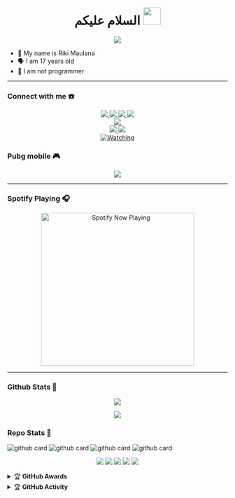<h1 align="center">السلام عليكم <img src="https://user-images.githubusercontent.com/1303154/88677602-1635ba80-d120-11ea-84d8-d263ba5fc3c0.gif" width="40px" alt=""><br></h1>
<p align="center">
  <img src="https://a.top4top.io/p_2125lgo730.jpg" />
</p>

<p align="center">

- 👼 My name is Riki Maulana
- 🗣️ I am 17 years old 
- 🔭 I am not programmer

</p>

------
### Connect with me ☎️
<p align="center">
  <a href="https://instagram.com/kapten.dipzt"><img src="https://img.shields.io/badge/Instagram-E4405F?style=for-the-badge&logo=instagram&logoColor=white"/> 
  <a href="https://api.whatsapp.com/send/?phone=6285211527292&text&app_absent=0"><img src="https://img.shields.io/badge/WhatsApp-25D366?style=for-the-badge&logo=whatsapp&logoColor=white" />
  <a href="https://www.facebook.com/iky.Apake1"><img src="https://img.shields.io/badge/Facebook-%234267B2.svg?&style=for-the-badge&logo=facebook&logoColor=white" />
  <a href="https://t.me/IkyApake7"><img src="https://img.shields.io/badge/Telegram-%230088cc.svg?&style=for-the-badge&logo=telegram&logoColor=white" /> <br>
  <a href="https://m.youtube.com/channel/UCyUqsqvDVnXxeRUg0RYb7og"><img src="https://img.shields.io/badge/YouTube-riki cjk-ff0000?style=for-the-badge&logo=youtube&logoColor=ff0000&link=https://m.youtube.com/channel/UCyUqsqvDVnXxeRUg0RYb7og" /><br>
  <a name=IkyApake&label=VIEWS&style=flat-square&color=orange" />
  <a href="https://github.com/ikyoffc"><img src="https://img.shields.io/badge/-GitHub-black?style=flat-square&logo=github" /> 
  <a href="https://m.youtube.com/channel/UCyUqsqvDVnXxeRUg0RYb7og"><img src="https://img.shields.io/youtube/channel/subscribers/UCdzWwbApjkyODby7_MoRYlA?style=social" /> <br>
  <a href="https://komarev.com/ghpvc/?username=zeeoneofc&color=blue&style=flat-square&label=Profile+Views"><img title="Watching" src="https://komarev.com/ghpvc/?username=zeeoneofc&color=blue&style=flat-square&label=Profile+View"></a>
</p>

### Pubg mobile 🎮
<p align="center">
  <img src="https://github.com/zeeoneofc/zeeoneofc/blob/zeeoneofc/2047a1zwq1.gif" />
</p>

------

### Spotify Playing 🎧

<p align="center">
  <a href="https://www.spotify.com/id/account/overview/" target="_blank"><img src="https://now-playing-on-spotify.vercel.app/api/spotify" alt="Spotify Now Playing" width="350"/></a>
</p>

------

### Github Stats 🚀

<p align="center"><a href="https://github.com/ikyoffc"><img src="https://github-readme-stats.vercel.app/api?username=ikyoffc&show_icons=true&theme=radical"></a></p>
<p align="center"><a href="https://github.com/ikyoffc"><img src="https://github-readme-stats.vercel.app/api/top-langs/?username=ikyoffc&theme=radical&layout=compact"></a></p> 

### Repo Stats 🔭
![github card](https://github-readme-stats.vercel.app/api/pin/?username=ikyoffc&repo=ikyoffc&theme=dark)
![github card](https://github-readme-stats.vercel.app/api/pin/?username=ikyoffc&repo=zero-four&theme=nightowl)
![github card](https://github-readme-stats.vercel.app/api/pin/?username=ikyoffc&repo=rest-api-kaptendipzt&theme=dark)
![github card](https://github-readme-stats.vercel.app/api/pin/?username=ikyoffc&repo=Iky-Ads&theme=nightowl)


<p align="center">
    <img src="https://img.shields.io/badge/OS-Linux-blue?&logo=Linux" />
    <img src="https://img.shields.io/badge/OS-Windows-blue?&logo=Windows" />
    <img src="https://img.shields.io/badge/IDE-Xcode-blue?&logo=xcode" />
    <img src="https://img.shields.io/badge/Text%20Editor-Visual%20Studio%20Code-blue?&logo=visual%20studio%20code&logoColor=blue" />
    <img src="https://img.shields.io/badge/Sublime%20Text-gray?&logo=Sublime-Text" />
</p>
<details>
    <summary>&#127942 <b>GitHub Awards</b></summary><br/>

![Github Trophy](https://github-profile-trophy.vercel.app/?username=phaticusthiccy)

</details>

<details>
    <summary>&#127942 <b>GitHub Activity</b></summary><br/>

![Metrics](https://metrics.lecoq.io/ikyoffc?template=classic&repositories.forks=true&languages=1&languages.colors=github&languages.threshold=0%25&config.timezone=Asia%2FBogor)

</details> 
